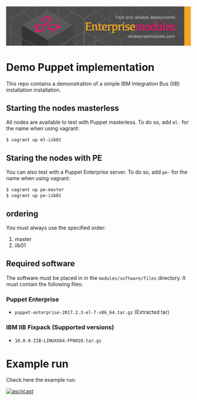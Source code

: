 [![Enterprise Modules](https://raw.githubusercontent.com/enterprisemodules/public_images/master/banner1.jpg)](https://www.enterprisemodules.com)
# Demo Puppet implementation

This repo contains a demonstration of a simple IBM Integration Bus (IIB) installation installation.

## Starting the nodes masterless

All nodes are available to test with Puppet masterless. To do so, add `ml-` for the name when using vagrant:

```
$ vagrant up ml-iib01
```

## Staring the nodes with PE

You can also test with a Puppet Enterprise server. To do so, add `pe-` for the
name when using vagrant:

```
$ vagrant up pe-master
$ vagrant up pe-iib01
```

## ordering

You must always use the specified order:

1. master
2. iib01

## Required software

The software must be placed in in the `modules/software/files` directory.
It must contain the following files:

### Puppet Enterprise
- `puppet-enterprise-2017.2.3-el-7-x86_64.tar.gz` (Extracted tar)

### IBM IIB Fixpack (Supported versions)
- `10.0.0-IIB-LINUXX64-FP0010.tar.gz`


# Example run

Check here the example run:

[![asciicast](https://asciinema.org/a/109018.png)](https://asciinema.org/a/109018)
